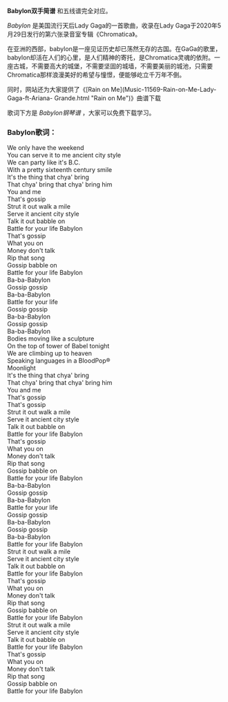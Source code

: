 

**Babylon双手简谱** 和五线谱完全对应。

_Babylon_ 是美国流行天后Lady Gaga的一首歌曲，收录在Lady
Gaga于2020年5月29日发行的第六张录音室专辑《Chromatica》。

在亚洲的西部，babylon是一座见证历史却已荡然无存的古国。在GaGa的歌里，babylon却活在人们的心里，是人们精神的寄托，是Chromatica灵魂的依附。一座古城，不需要高大的城堡，不需要坚固的城墙，不需要美丽的城池，只需要Chromatica那样浪漫美好的希望与憧憬，便能够屹立千万年不倒。

同时，网站还为大家提供了《[Rain on Me](Music-11569-Rain-on-Me-Lady-Gaga-ft-Ariana-
Grande.html "Rain on Me")》曲谱下载

歌词下方是 _Babylon钢琴谱_ ，大家可以免费下载学习。

### Babylon歌词：

We only have the weekend  
You can serve it to me ancient city style  
We can party like it's B.C.  
With a pretty sixteenth century smile  
It's the thing that chya' bring  
That chya' bring that chya' bring him  
You and me  
That's gossip  
Strut it out walk a mile  
Serve it ancient city style  
Talk it out babble on  
Battle for your life Babylon  
That's gossip  
What you on  
Money don't talk  
Rip that song  
Gossip babble on  
Battle for your life Babylon  
Ba-ba-Babylon  
Gossip gossip  
Ba-ba-Babylon  
Battle for your life  
Gossip gossip  
Ba-ba-Babylon  
Gossip gossip  
Ba-ba-Babylon  
Bodies moving like a sculpture  
On the top of tower of Babel tonight  
We are climbing up to heaven  
Speaking languages in a BloodPop®  
Moonlight  
It's the thing that chya' bring  
That chya' bring that chya' bring him  
You and me  
That's gossip  
That's gossip  
Strut it out walk a mile  
Serve it ancient city style  
Talk it out babble on  
Battle for your life Babylon  
That's gossip  
What you on  
Money don't talk  
Rip that song  
Gossip babble on  
Battle for your life Babylon  
Ba-ba-Babylon  
Gossip gossip  
Ba-ba-Babylon  
Battle for your life  
Gossip gossip  
Ba-ba-Babylon  
Gossip gossip  
Ba-ba-Babylon  
Battle for your life Babylon  
Strut it out walk a mile  
Serve it ancient city style  
Talk it out babble on  
Battle for your life Babylon  
That's gossip  
What you on  
Money don't talk  
Rip that song  
Gossip babble on  
Battle for your life Babylon  
Strut it out walk a mile  
Serve it ancient city style  
Talk it out babble on  
Battle for your life Babylon  
That's gossip  
What you on  
Money don't talk  
Rip that song  
Gossip babble on  
Battle for your life Babylon

